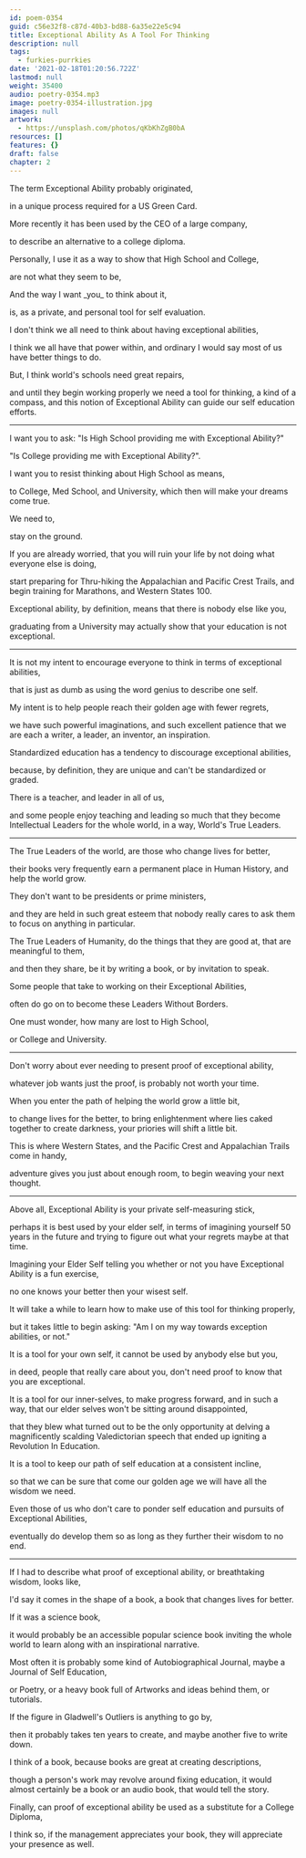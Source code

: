 ```yaml
---
id: poem-0354
guid: c56e32f8-c87d-40b3-bd88-6a35e22e5c94
title: Exceptional Ability As A Tool For Thinking
description: null
tags:
  - furkies-purrkies
date: '2021-02-18T01:20:56.722Z'
lastmod: null
weight: 35400
audio: poetry-0354.mp3
image: poetry-0354-illustration.jpg
images: null
artwork:
  - https://unsplash.com/photos/qKbKhZgB0bA
resources: []
features: {}
draft: false
chapter: 2
---
```


The term Exceptional Ability probably originated,

in a unique process required for a US Green Card.

More recently it has been used by the CEO of a large company,

to describe an alternative to a college diploma.

Personally, I use it as a way to show that High School and College,

are not what they seem to be,

And the way I want \_you\_ to think about it,

is, as a private, and personal tool for self evaluation.

I don't think we all need to think about having exceptional abilities,

I think we all have that power within, and ordinary I would say most of us have better things to do.

But, I think world's schools need great repairs,

and until they begin working properly we need a tool for thinking, a kind of a compass, and this notion of Exceptional Ability can guide our self education efforts.

---

I want you to ask: "Is High School providing me with Exceptional Ability?"

"Is College providing me with Exceptional Ability?".

I want you to resist thinking about High School as means,

to College, Med School, and University, which then will make your dreams come true.

We need to,

stay on the ground.

If you are already worried, that you will ruin your life by not doing what everyone else is doing,

start preparing for Thru-hiking the Appalachian and Pacific Crest Trails, and begin training for Marathons, and Western States 100.

Exceptional ability, by definition, means that there is nobody else like you,

graduating from a University may actually show that your education is not exceptional.

---

It is not my intent to encourage everyone to think in terms of exceptional abilities,

that is just as dumb as using the word genius to describe one self.

My intent is to help people reach their golden age with fewer regrets,

we have such powerful imaginations, and such excellent patience that we are each a writer, a leader, an inventor, an inspiration.

Standardized education has a tendency to discourage exceptional abilities,

because, by definition, they are unique and can't be standardized or graded.

There is a teacher, and leader in all of us,

and some people enjoy teaching and leading so much that they become Intellectual Leaders for the whole world, in a way, World's True Leaders.

---

The True Leaders of the world, are those who change lives for better,

their books very frequently earn a permanent place in Human History, and help the world grow.

They don't want to be presidents or prime ministers,

and they are held in such great esteem that nobody really cares to ask them to focus on anything in particular.

The True Leaders of Humanity, do the things that they are good at, that are meaningful to them,

and then they share, be it by writing a book, or by invitation to speak.

Some people that take to working on their Exceptional Abilities,

often do go on to become these Leaders Without Borders.

One must wonder, how many are lost to High School,

or College and University.

---

Don't worry about ever needing to present proof of exceptional ability,

whatever job wants just the proof, is probably not worth your time.

When you enter the path of helping the world grow a little bit,

to change lives for the better, to bring enlightenment where lies caked together to create darkness, your priories will shift a little bit.

This is where Western States, and the Pacific Crest and Appalachian Trails come in handy,

adventure gives you just about enough room, to begin weaving your next thought.

---

Above all, Exceptional Ability is your private self-measuring stick,

perhaps it is best used by your elder self, in terms of imagining yourself 50 years in the future and trying to figure out what your regrets maybe at that time.

Imagining your Elder Self telling you whether or not you have Exceptional Ability is a fun exercise,

no one knows your better then your wisest self.

It will take a while to learn how to make use of this tool for thinking properly,

but it takes little to begin asking: "Am I on my way towards exception abilities, or not."

It is a tool for your own self, it cannot be used by anybody else but you,

in deed, people that really care about you, don't need proof to know that you are exceptional.

It is a tool for our inner-selves, to make progress forward, and in such a way, that our elder selves won't be sitting around disappointed,

that they blew what turned out to be the only opportunity at delving a magnificently scalding Valedictorian speech that ended up igniting a Revolution In Education.

It is a tool to keep our path of self education at a consistent incline,

so that we can be sure that come our golden age we will have all the wisdom we need.

Even those of us who don't care to ponder self education and pursuits of Exceptional Abilities,

eventually do develop them so as long as they further their wisdom to no end.

---

If I had to describe what proof of exceptional ability, or breathtaking wisdom, looks like,

I'd say it comes in the shape of a book, a book that changes lives for better.

If it was a science book,

it would probably be an accessible popular science book inviting the whole world to learn along with an inspirational narrative.

Most often it is probably some kind of Autobiographical Journal, maybe a Journal of Self Education,

or Poetry, or a heavy book full of Artworks and ideas behind them, or tutorials.

If the figure in Gladwell's Outliers is anything to go by,

then it probably takes ten years to create, and maybe another five to write down.

I think of a book, because books are great at creating descriptions,

though a person's work may revolve around fixing education, it would almost certainly be a book or an audio book, that would tell the story.

Finally, can proof of exceptional ability be used as a substitute for a College Diploma,

I think so, if the management appreciates your book, they will appreciate your presence as well.
